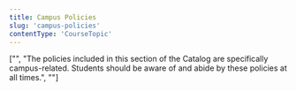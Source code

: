 ```yaml
---
title: Campus Policies
slug: 'campus-policies'
contentType: 'CourseTopic'
---
```


["", "The policies included in this section of the Catalog are specifically campus-related. Students should be aware of and abide by these policies at all times.", ""]
